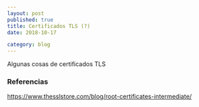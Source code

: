 ```yaml
---
layout: post
published: true
title: Certificados TLS (?)
date: 2018-10-17

category: blog
---
```


Algunas cosas de certificados TLS



### Referencias

<https://www.thesslstore.com/blog/root-certificates-intermediate/>
